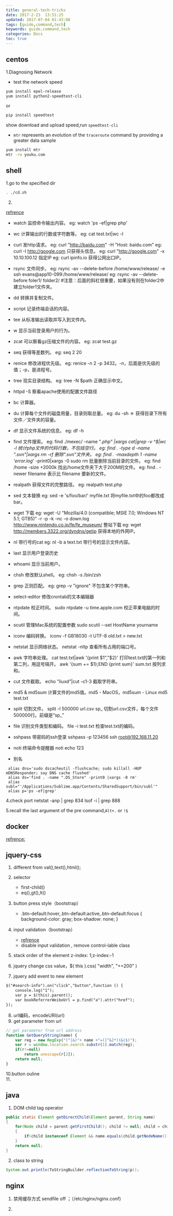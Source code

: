 ```yaml
---
title: general-tech-tricks
date: 2017-2-23  13:51:25
updated: 2017-07-04 01:43:08
tags: [guide,command,tech]
keywords: guide,command,tech
categories: Docs
toc: true
---
```



## centos

1.Diagnosing Network
- test the network speed
``` bash
yum install epel-release
yum install python2-speedtest-cli
```
  or
``` bash
pip install speedtest
```
  show download and upload speed,run `speedtest-cli`

- `mtr` represents an evolution of the `traceroute` command by providing a greater data sample
``` bash
yum install mtr
mtr -rw youku.com
```

## shell

1.go to the specified dir
```bash
. ./cd.sh
```

2. 
[refrence](https://liuxd.github.io/posts/Command.html)

- watch 监控命令输出内容。
eg: watch 'ps -ef|grep php'
- wc 计算输出的行数或字符数等。
eg: cat test.txt|wc -l
- curl 发http请求。
eg: curl "http://baidu.com" -H "Host: baidu.com"
eg: curl -I http://google.com 只获得头信息。
eg: curl "http://google.com" -x 10.10.100.12 指定IP
eg: curl ipinfo.io 获得公网出口IP。
- rsync 文件同步。
eg: rsync -av --delete-before /home/www/release/ -e ssh evans@app10-099:/home/www/release/
eg: rsync -av --delete-before foler1/ folder2/ #注意：后面的斜杠很重要，如果没有则在folder2中建立folder1文件夹。
- dd 转换并复制文件。
- script 记录终端会话的内容。
- tee 从标准输出读取并写入到文件内。
- w 显示当前登录用户的行为。
- zcat 可以察看gz压缩文件的内容。
eg: zcat test.gz
- seq 获得等差数列。
eg: seq 2 20
- renice 修改进程优先级。
eg: renice -n 2 -p 3432。-n，后面是优先级的值；-p，是进程号。
- tree 现实目录结构。
eg: tree -N $path 正确显示中文。
- httpd -S 察看apache使用的配置文件路径
- bc 计算器。
- du 计算每个文件的磁盘用量，目录则取总量。
eg: du -sh ＊ 获得目录下所有文件／文件夹的容量。
- df 显示文件系统的信息。
eg: df -h
- find 文件搜索。
eg: find ./mexec/ -name "*.php" |xargs cat|grep -v ^$|wc -l 统计php文件的代码行数，不包括空行。
eg: find . -type d -name ".svn"|xargs rm -rf 删除".svn"文件夹。
eg: find . -maxdepth 1 -name 'error.log*' -print0|xargs -0 sudo rm 批量删除当前目录的文件。
eg: find /home -size +2000k 找出/home文件夹下大于200M的文件。
eg: find . -newer filename 表示比 filename 要新的文件。
- realpath 获得文件的完整路径。
eg: realpath test.php
- sed 文本替换
eg: sed -e 's/foo/bar/' myfile.txt 将myfile.txt中的foo都改成bar。
- wget 下载
eg: wget -U "Mozilla/4.0 \(compatible; MSIE 7.0; Windows NT 5.1; GTB5\)" -r -p -k -nc -o down.log http://www.nintendo.co.jp/fe/fe_museum/ 整站下载
eg: wget http://members.3322.org/dyndns/getip 获得本地的外网IP。
- nl 带行号的cat
eg: nl -b a text.txt 带行号的显示文件内容。
- last 显示用户登录历史
- whoami 显示当前用户。
- chsh 修改默认shell。
eg: chsh -s /bin/zsh
- grep 正则匹配。
eg: grep -v "ignore" 不包含某个字符串。
- select-editor 修改crontab的文本编辑器
- ntpdate 校正时间。
sudo ntpdate -u time.apple.com 校正苹果电脑的时间。
- scutil 管理Mac系统的配置参数
sudo scutil --set HostName yourname
- iconv 编码转换。
iconv -f GB18030 -t UTF-8 old.txt > new.txt
- netstat 显示网络状态。
netstat -nltp 查看所有占用的端口号。
- awk 字符串处理。
cat test.txt|awk '{print $1","$2}' 打印test.txt的第一列和第二列，用逗号隔开。
awk '{sum += $1};END {print sum}' sum.txt 按列求和。
- cut 文件截取。
echo "liuxd"|cut -c1-3 截取字符串。
- md5 & md5sum 计算文件的md5值。md5 - MacOS，md5sum - Linux
md5 test.txt
- split 切割文件。
split -l 500000 url.csv sp_ 切割url.csv文件，每个文件500000行。前缀是“sp_”
- file 识别文件类型和编码。
file -i test.txt 检查test.txt的编码。
- sshpass 带密码的ssh登录
sshpass -p 123456 ssh root@192.168.11.20
- noti 终端命令提醒器
noti echo 123

- 别名
```
 alias dns='sudo dscacheutil -flushcache; sudo killall -HUP mDNSResponder; say DNS cache flushed'
 alias ds='find . -name ".DS_Store" -print0 |xargs -0 rm'
 alias subl="'/Applications/Sublime.app/Contents/SharedSupport/bin/subl'"
 alias p='ps -ef|grep'
```

4.check port
netstat -anp | grep 834
lsof -i | grep 888

5.recall the last argument of the pre command,`Alt+.` or `!$`


## docker
[refrence:](https://liuxd.github.io/posts/Docker.html)


## jquery-css

1. different from val(),text(),html();

2. selector
	- first-child()
	- eq(),gt(),lt()

3. button press style（bootstrap）
	- .btn-default:hover,.btn-default:active,.btn-default:focus {
		  background-color: gray;
		  box-shadow: none;
  }

4. input validation（bootstrap）
	- [refrence](https://stackoverflow.com/questions/32933165/validate-input-fields-on-bootstrap-modal-window-button-clicks-using-angular)
	- disable input validation , remove control-lable class
	
5. stack order of the element
		z-index: 1;z-index:-1
		
6. jquery change  css value，$( this ).css( "width", "+=200" )

7. jquery add event to new element
```html
$("#search-info").on("click","button",function () {
    console.log("1");
	var p = $(this).parent();
    var bookReferrerWeiboUrl = p.find("a").attr("href");
});
```
8. url编码，encodeURI(url)
9. get parameter from url
```javascript
// get parameter from url address
function GetQueryString(name) {
	var reg = new RegExp("(^|&)"+ name +"=([^&]*)(&|$)");
	var r = window.location.search.substr(1).match(reg);
	if(r!=null)
		return unescape(r[2]);
	return null;
}
```
10.button  ouline  
11.

## java
1. DOM child tag operator
```java
public static Element getDirectChild(Element parent, String name)
{
    for(Node child = parent.getFirstChild(); child != null; child = child.getNextSibling())
    {
        if(child instanceof Element && name.equals(child.getNodeName())) return (Element) child;
    }
    return null;
}
```

2. class to string
```java
System.out.println(ToStringBuilder.reflectionToString(p));
```

## nginx
1. 禁用缓存方式
	sendfile  off ；（/etc/nginx/nginx.conf)

2. 
